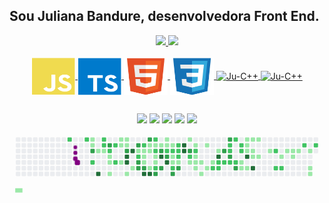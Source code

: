 ## Sou Juliana Bandure, desenvolvedora Front End.
<div align="center">
  <a href="https://github.com/julianabandures">
  <img height="180em" src="https://github-readme-stats.vercel.app/api?username=julianabandures&show_icons=true&theme=dracula&include_all_commits=true&count_private=true"/>
  <img height="180em" src="https://github-readme-stats.vercel.app/api/top-langs/?username=julianabandures&layout=compact&langs_count=7&theme=dracula"/>
</div>
  
<div align="center" style="display: inline_block"><br>
  <img align="center" alt="Ju-Js" height="60" width="70" src="https://raw.githubusercontent.com/devicons/devicon/master/icons/javascript/javascript-plain.svg">
  <img align="center" alt="Ju-Ts" height="60" width="70" src="https://raw.githubusercontent.com/devicons/devicon/master/icons/typescript/typescript-plain.svg">
  <img align="center" alt="Ju-HTML" height="60" width="70" src="https://raw.githubusercontent.com/devicons/devicon/master/icons/html5/html5-original.svg">
  <img align="center" alt="Ju-CSS" height="60" width="70" src="https://raw.githubusercontent.com/devicons/devicon/master/icons/css3/css3-original.svg">
  <img align="center" alt="Ju-C++" height="60" width="70" src="https://cdn.jsdelivr.net/gh/devicons/devicon/icons/cplusplus/cplusplus-original.svg" />
  <img align="center" alt="Ju-C++" height="60" width="70" src="https://cdn.jsdelivr.net/gh/devicons/devicon/icons/angularjs/angularjs-original.svg" />
</div>

  
  ##
 
<div align="center"> 
  <a href="https://www.youtube.com/channel/UCKDRbqFit7H8DN-5lXfBdVg/playlists" target="_blank"><img src="https://img.shields.io/badge/YouTube-FF0000?style=for-the-badge&logo=youtube&logoColor=white" target="_blank"></a>
  <a href="https://instagram.com/julianabandure" target="_blank"><img src="https://img.shields.io/badge/-Instagram-%23E4405F?style=for-the-badge&logo=instagram&logoColor=white" target="_blank"></a>
 <a href="https://discord.gg/xbpJuzVv" target="_blank"><img src="https://img.shields.io/badge/Discord-7289DA?style=for-the-badge&logo=discord&logoColor=white" target="_blank"></a> 
  <a href = "mailto:julianabandure@gmail.com"><img src="https://img.shields.io/badge/-Gmail-%23333?style=for-the-badge&logo=gmail&logoColor=white" target="_blank"></a>
  <a href="https://www.linkedin.com/in/juliana-bandure/" target="_blank"><img src="https://img.shields.io/badge/-LinkedIn-%230077B5?style=for-the-badge&logo=linkedin&logoColor=white" target="_blank"></a> 
 
</div>
 <div>
<svg viewBox="-16 -32 880 192" width="880" height="192" xmlns="http://www.w3.org/2000/svg"><style>@keyframes c0{68.08%{fill:var(--c2)}68.1%,to{fill:var(--ce)}}@keyframes c1{2.13%{fill:var(--c1)}2.15%,to{fill:var(--ce)}}@keyframes c2{2.31%{fill:var(--c1)}2.33%,to{fill:var(--ce)}}@keyframes c3{2.66%{fill:var(--c1)}2.68%,to{fill:var(--ce)}}@keyframes c4{67.55%{fill:var(--c2)}67.57%,to{fill:var(--ce)}}@keyframes c5{8.55%{fill:var(--c1)}8.57%,to{fill:var(--ce)}}@keyframes c6{8.72%{fill:var(--c1)}8.74%,to{fill:var(--ce)}}@keyframes c7{78.42%{fill:var(--c3)}78.44%,to{fill:var(--ce)}}@keyframes c8{69.51%{fill:var(--c2)}69.53%,to{fill:var(--ce)}}@keyframes c9{3.73%{fill:var(--c1)}3.75%,to{fill:var(--ce)}}@keyframes ca{96.07%{fill:var(--c4)}96.09%,to{fill:var(--ce)}}@keyframes cb{67.01%{fill:var(--c2)}67.03%,to{fill:var(--ce)}}@keyframes cc{66.83%{fill:var(--c2)}66.85%,to{fill:var(--ce)}}@keyframes cd{3.91%{fill:var(--c1)}3.93%,to{fill:var(--ce)}}@keyframes ce{77.71%{fill:var(--c3)}77.73%,to{fill:var(--ce)}}@keyframes cf{66.48%{fill:var(--c2)}66.5%,to{fill:var(--ce)}}@keyframes cg{4.27%{fill:var(--c1)}4.29%,to{fill:var(--ce)}}@keyframes ch{4.45%{fill:var(--c1)}4.47%,to{fill:var(--ce)}}@keyframes ci{4.8%{fill:var(--c1)}4.82%,to{fill:var(--ce)}}@keyframes cj{66.12%{fill:var(--c2)}66.14%,to{fill:var(--ce)}}@keyframes ck{70.22%{fill:var(--c2)}70.24%,to{fill:var(--ce)}}@keyframes cl{7.3%{fill:var(--c1)}7.32%,to{fill:var(--ce)}}@keyframes cm{6.76%{fill:var(--c1)}6.78%,to{fill:var(--ce)}}@keyframes cn{6.23%{fill:var(--c1)}6.25%,to{fill:var(--ce)}}@keyframes co{7.12%{fill:var(--c1)}7.14%,to{fill:var(--ce)}}@keyframes cp{6.94%{fill:var(--c1)}6.96%,to{fill:var(--ce)}}@keyframes cq{70.93%{fill:var(--c3)}70.95%,to{fill:var(--ce)}}@keyframes cr{93.93%{fill:var(--c4)}93.95%,to{fill:var(--ce)}}@keyframes cs{93.75%{fill:var(--c4)}93.77%,to{fill:var(--ce)}}@keyframes ct{5.34%{fill:var(--c1)}5.36%,to{fill:var(--ce)}}@keyframes cu{94.29%{fill:var(--c4)}94.31%,to{fill:var(--ce)}}@keyframes cv{5.69%{fill:var(--c1)}5.71%,to{fill:var(--ce)}}@keyframes cw{71.47%{fill:var(--c3)}71.49%,to{fill:var(--ce)}}@keyframes cx{42.41%{fill:var(--c1)}42.43%,to{fill:var(--ce)}}@keyframes cy{42.59%{fill:var(--c2)}42.61%,to{fill:var(--ce)}}@keyframes cz{76.28%{fill:var(--c3)}76.3%,to{fill:var(--ce)}}@keyframes c10{76.1%{fill:var(--c3)}76.12%,to{fill:var(--ce)}}@keyframes c11{43.13%{fill:var(--c2)}43.15%,to{fill:var(--ce)}}@keyframes c12{31.54%{fill:var(--c1)}31.56%,to{fill:var(--ce)}}@keyframes c13{31.72%{fill:var(--c1)}31.74%,to{fill:var(--ce)}}@keyframes c14{32.61%{fill:var(--c1)}32.63%,to{fill:var(--ce)}}@keyframes c15{75.93%{fill:var(--c3)}75.95%,to{fill:var(--ce)}}@keyframes c16{92.86%{fill:var(--c4)}92.88%,to{fill:var(--ce)}}@keyframes c17{72%{fill:var(--c3)}72.02%,to{fill:var(--ce)}}@keyframes c18{31.18%{fill:var(--c1)}31.2%,to{fill:var(--ce)}}@keyframes c19{31.36%{fill:var(--c1)}31.38%,to{fill:var(--ce)}}@keyframes c1a{41.17%{fill:var(--c1)}41.19%,to{fill:var(--ce)}}@keyframes c1b{92.68%{fill:var(--c4)}92.7%,to{fill:var(--ce)}}@keyframes c1c{43.66%{fill:var(--c2)}43.68%,to{fill:var(--ce)}}@keyframes c1d{31.01%{fill:var(--c1)}31.03%,to{fill:var(--ce)}}@keyframes c1e{45.8%{fill:var(--c2)}45.82%,to{fill:var(--ce)}}@keyframes c1f{32.08%{fill:var(--c1)}32.1%,to{fill:var(--ce)}}@keyframes c1g{32.25%{fill:var(--c1)}32.27%,to{fill:var(--ce)}}@keyframes c1h{41.34%{fill:var(--c2)}41.36%,to{fill:var(--ce)}}@keyframes c1i{75.03%{fill:var(--c3)}75.05%,to{fill:var(--ce)}}@keyframes c1j{30.83%{fill:var(--c1)}30.85%,to{fill:var(--ce)}}@keyframes c1k{72.72%{fill:var(--c3)}72.74%,to{fill:var(--ce)}}@keyframes c1l{91.43%{fill:var(--c4)}91.45%,to{fill:var(--ce)}}@keyframes c1m{74.68%{fill:var(--c3)}74.7%,to{fill:var(--ce)}}@keyframes c1n{11.58%{fill:var(--c1)}11.6%,to{fill:var(--ce)}}@keyframes c1o{11.75%{fill:var(--c1)}11.77%,to{fill:var(--ce)}}@keyframes c1p{44.38%{fill:var(--c2)}44.4%,to{fill:var(--ce)}}@keyframes c1q{73.07%{fill:var(--c3)}73.09%,to{fill:var(--ce)}}@keyframes c1r{91.79%{fill:var(--c4)}91.81%,to{fill:var(--ce)}}@keyframes c1s{11.93%{fill:var(--c1)}11.95%,to{fill:var(--ce)}}@keyframes c1t{44.55%{fill:var(--c2)}44.57%,to{fill:var(--ce)}}@keyframes c1u{36.89%{fill:var(--c1)}36.91%,to{fill:var(--ce)}}@keyframes c1v{36.71%{fill:var(--c1)}36.73%,to{fill:var(--ce)}}@keyframes c1w{47.58%{fill:var(--c2)}47.6%,to{fill:var(--ce)}}@keyframes c1x{74.14%{fill:var(--c3)}74.16%,to{fill:var(--ce)}}@keyframes c1y{44.91%{fill:var(--c2)}44.93%,to{fill:var(--ce)}}@keyframes c1z{44.73%{fill:var(--c2)}44.75%,to{fill:var(--ce)}}@keyframes c20{37.07%{fill:var(--c2)}37.09%,to{fill:var(--ce)}}@keyframes c21{36.53%{fill:var(--c1)}36.55%,to{fill:var(--ce)}}@keyframes c22{73.79%{fill:var(--c3)}73.81%,to{fill:var(--ce)}}@keyframes c23{90.36%{fill:var(--c4)}90.38%,to{fill:var(--ce)}}@keyframes c24{90.19%{fill:var(--c4)}90.21%,to{fill:var(--ce)}}@keyframes c25{12.65%{fill:var(--c1)}12.67%,to{fill:var(--ce)}}@keyframes c26{82.16%{fill:var(--c3)}82.18%,to{fill:var(--ce)}}@keyframes c27{49.54%{fill:var(--c2)}49.56%,to{fill:var(--ce)}}@keyframes c28{16.57%{fill:var(--c1)}16.59%,to{fill:var(--ce)}}@keyframes c29{13%{fill:var(--c1)}13.02%,to{fill:var(--ce)}}@keyframes c2a{49.9%{fill:var(--c2)}49.92%,to{fill:var(--ce)}}@keyframes c2b{15.14%{fill:var(--c1)}15.16%,to{fill:var(--ce)}}@keyframes c2c{14.96%{fill:var(--c1)}14.98%,to{fill:var(--ce)}}@keyframes c2d{16.21%{fill:var(--c1)}16.23%,to{fill:var(--ce)}}@keyframes c2e{14.79%{fill:var(--c1)}14.81%,to{fill:var(--ce)}}@keyframes c2f{17.28%{fill:var(--c1)}17.3%,to{fill:var(--ce)}}@keyframes c2g{13.36%{fill:var(--c1)}13.38%,to{fill:var(--ce)}}@keyframes c2h{15.85%{fill:var(--c1)}15.87%,to{fill:var(--ce)}}@keyframes c2i{14.43%{fill:var(--c1)}14.45%,to{fill:var(--ce)}}@keyframes c2j{54.54%{fill:var(--c2)}54.56%,to{fill:var(--ce)}}@keyframes c2k{13.89%{fill:var(--c1)}13.91%,to{fill:var(--ce)}}@keyframes c2l{86.09%{fill:var(--c4)}86.11%,to{fill:var(--ce)}}@keyframes c2m{50.97%{fill:var(--c2)}50.99%,to{fill:var(--ce)}}@keyframes c2n{54.36%{fill:var(--c2)}54.38%,to{fill:var(--ce)}}@keyframes c2o{83.23%{fill:var(--c3)}83.25%,to{fill:var(--ce)}}@keyframes c2p{51.15%{fill:var(--c2)}51.17%,to{fill:var(--ce)}}@keyframes c2q{85.19%{fill:var(--c3)}85.21%,to{fill:var(--ce)}}@keyframes c2r{52.93%{fill:var(--c2)}52.95%,to{fill:var(--ce)}}@keyframes c2s{53.11%{fill:var(--c2)}53.13%,to{fill:var(--ce)}}@keyframes c2t{83.59%{fill:var(--c3)}83.61%,to{fill:var(--ce)}}@keyframes c2u{51.33%{fill:var(--c2)}51.35%,to{fill:var(--ce)}}@keyframes c2v{52.57%{fill:var(--c2)}52.59%,to{fill:var(--ce)}}@keyframes c2w{51.51%{fill:var(--c2)}51.53%,to{fill:var(--ce)}}@keyframes c2x{84.13%{fill:var(--c3)}84.15%,to{fill:var(--ce)}}@keyframes c2y{52.22%{fill:var(--c2)}52.24%,to{fill:var(--ce)}}@keyframes c2z{52.04%{fill:var(--c2)}52.06%,to{fill:var(--ce)}}@keyframes c30{19.24%{fill:var(--c1)}19.26%,to{fill:var(--ce)}}@keyframes c31{18.71%{fill:var(--c1)}18.73%,to{fill:var(--ce)}}@keyframes c32{21.2%{fill:var(--c1)}21.22%,to{fill:var(--ce)}}@keyframes c33{21.02%{fill:var(--c1)}21.04%,to{fill:var(--ce)}}@keyframes c34{20.85%{fill:var(--c1)}20.87%,to{fill:var(--ce)}}@keyframes c35{86.98%{fill:var(--c4)}87%,to{fill:var(--ce)}}@keyframes c36{18.88%{fill:var(--c1)}18.9%,to{fill:var(--ce)}}@keyframes c37{21.38%{fill:var(--c1)}21.4%,to{fill:var(--ce)}}@keyframes c38{20.67%{fill:var(--c1)}20.69%,to{fill:var(--ce)}}@keyframes c39{20.13%{fill:var(--c1)}20.15%,to{fill:var(--ce)}}@keyframes c3a{87.51%{fill:var(--c4)}87.53%,to{fill:var(--ce)}}@keyframes c3b{21.56%{fill:var(--c1)}21.58%,to{fill:var(--ce)}}@keyframes c3c{20.31%{fill:var(--c1)}20.33%,to{fill:var(--ce)}}@keyframes c3d{22.27%{fill:var(--c1)}22.29%,to{fill:var(--ce)}}@keyframes c3e{57.74%{fill:var(--c2)}57.76%,to{fill:var(--ce)}}@keyframes c3f{56.85%{fill:var(--c2)}56.87%,to{fill:var(--ce)}}@keyframes c3g{22.81%{fill:var(--c1)}22.83%,to{fill:var(--ce)}}@keyframes c3h{57.03%{fill:var(--c2)}57.05%,to{fill:var(--ce)}}@keyframes c3i{26.01%{fill:var(--c1)}26.03%,to{fill:var(--ce)}}@keyframes c3j{23.34%{fill:var(--c1)}23.36%,to{fill:var(--ce)}}@keyframes c3k{23.16%{fill:var(--c1)}23.18%,to{fill:var(--ce)}}@keyframes c3l{23.52%{fill:var(--c1)}23.54%,to{fill:var(--ce)}}@keyframes c3m{58.81%{fill:var(--c2)}58.83%,to{fill:var(--ce)}}@keyframes c3n{23.88%{fill:var(--c1)}23.9%,to{fill:var(--ce)}}@keyframes c3o{24.41%{fill:var(--c1)}24.43%,to{fill:var(--ce)}}@keyframes c3p{24.59%{fill:var(--c1)}24.61%,to{fill:var(--ce)}}@keyframes c3q{59.17%{fill:var(--c2)}59.19%,to{fill:var(--ce)}}@keyframes u0{2.13%{transform:scale(0,1)}2.15%,2.31%{transform:scale(.02,1)}2.33%,2.66%{transform:scale(.03,1)}2.68%,3.73%{transform:scale(.05,1)}3.75%,3.91%{transform:scale(.06,1)}3.93%,4.27%{transform:scale(.08,1)}4.29%,4.45%{transform:scale(.09,1)}4.47%,4.8%{transform:scale(.11,1)}4.82%,5.34%{transform:scale(.13,1)}5.36%,5.69%{transform:scale(.14,1)}5.71%,6.23%{transform:scale(.16,1)}6.25%,6.76%{transform:scale(.17,1)}6.78%,6.94%{transform:scale(.19,1)}6.96%,7.12%{transform:scale(.2,1)}7.14%,7.3%{transform:scale(.22,1)}7.32%,8.55%{transform:scale(.23,1)}8.57%,8.72%{transform:scale(.25,1)}11.58%,8.74%{transform:scale(.27,1)}11.6%,11.75%{transform:scale(.28,1)}11.77%,11.93%{transform:scale(.3,1)}11.95%,12.65%{transform:scale(.31,1)}12.67%,13%{transform:scale(.33,1)}13.02%,13.36%{transform:scale(.34,1)}13.38%,13.89%{transform:scale(.36,1)}13.91%,14.43%{transform:scale(.38,1)}14.45%,14.79%{transform:scale(.39,1)}14.81%,14.96%{transform:scale(.41,1)}14.98%,15.14%{transform:scale(.42,1)}15.16%,15.85%{transform:scale(.44,1)}15.87%,16.21%{transform:scale(.45,1)}16.23%,16.57%{transform:scale(.47,1)}16.59%,17.28%{transform:scale(.48,1)}17.3%,18.71%{transform:scale(.5,1)}18.73%,18.88%{transform:scale(.52,1)}18.9%,19.24%{transform:scale(.53,1)}19.26%,20.13%{transform:scale(.55,1)}20.15%,20.31%{transform:scale(.56,1)}20.33%,20.67%{transform:scale(.58,1)}20.69%,20.85%{transform:scale(.59,1)}20.87%,21.02%{transform:scale(.61,1)}21.04%,21.2%{transform:scale(.63,1)}21.22%,21.38%{transform:scale(.64,1)}21.4%,21.56%{transform:scale(.66,1)}21.58%,22.27%{transform:scale(.67,1)}22.29%,22.81%{transform:scale(.69,1)}22.83%,23.16%{transform:scale(.7,1)}23.18%,23.34%{transform:scale(.72,1)}23.36%,23.52%{transform:scale(.73,1)}23.54%,23.88%{transform:scale(.75,1)}23.9%,24.41%{transform:scale(.77,1)}24.43%,24.59%{transform:scale(.78,1)}24.61%,26.01%{transform:scale(.8,1)}26.03%,30.83%{transform:scale(.81,1)}30.85%,31.01%{transform:scale(.83,1)}31.03%,31.18%{transform:scale(.84,1)}31.2%,31.36%{transform:scale(.86,1)}31.38%,31.54%{transform:scale(.88,1)}31.56%,31.72%{transform:scale(.89,1)}31.74%,32.08%{transform:scale(.91,1)}32.1%,32.25%{transform:scale(.92,1)}32.27%,32.61%{transform:scale(.94,1)}32.63%,36.53%{transform:scale(.95,1)}36.55%,36.71%{transform:scale(.97,1)}36.73%,36.89%{transform:scale(.98,1)}36.91%,to{transform:scale(1,1)}}@keyframes u1{37.07%{transform:scale(0,1)}37.09%,to{transform:scale(1,1)}}@keyframes u2{41.17%{transform:scale(0,1)}41.19%,to{transform:scale(1,1)}}@keyframes u3{41.34%{transform:scale(0,1)}41.36%,to{transform:scale(1,1)}}@keyframes u4{42.41%{transform:scale(0,1)}42.43%,to{transform:scale(1,1)}}@keyframes u5{42.59%{transform:scale(0,1)}42.61%,43.13%{transform:scale(.03,1)}43.15%,43.66%{transform:scale(.06,1)}43.68%,44.38%{transform:scale(.09,1)}44.4%,44.55%{transform:scale(.11,1)}44.57%,44.73%{transform:scale(.14,1)}44.75%,44.91%{transform:scale(.17,1)}44.93%,45.8%{transform:scale(.2,1)}45.82%,47.58%{transform:scale(.23,1)}47.6%,49.54%{transform:scale(.26,1)}49.56%,49.9%{transform:scale(.29,1)}49.92%,50.97%{transform:scale(.31,1)}50.99%,51.15%{transform:scale(.34,1)}51.17%,51.33%{transform:scale(.37,1)}51.35%,51.51%{transform:scale(.4,1)}51.53%,52.04%{transform:scale(.43,1)}52.06%,52.22%{transform:scale(.46,1)}52.24%,52.57%{transform:scale(.49,1)}52.59%,52.93%{transform:scale(.51,1)}52.95%,53.11%{transform:scale(.54,1)}53.13%,54.36%{transform:scale(.57,1)}54.38%,54.54%{transform:scale(.6,1)}54.56%,56.85%{transform:scale(.63,1)}56.87%,57.03%{transform:scale(.66,1)}57.05%,57.74%{transform:scale(.69,1)}57.76%,58.81%{transform:scale(.71,1)}58.83%,59.17%{transform:scale(.74,1)}59.19%,66.12%{transform:scale(.77,1)}66.14%,66.48%{transform:scale(.8,1)}66.5%,66.83%{transform:scale(.83,1)}66.85%,67.01%{transform:scale(.86,1)}67.03%,67.55%{transform:scale(.89,1)}67.57%,68.08%{transform:scale(.91,1)}68.1%,69.51%{transform:scale(.94,1)}69.53%,70.22%{transform:scale(.97,1)}70.24%,to{transform:scale(1,1)}}@keyframes u6{70.93%{transform:scale(0,1)}70.95%,71.47%{transform:scale(.05,1)}71.49%,72%{transform:scale(.11,1)}72.02%,72.72%{transform:scale(.16,1)}72.74%,73.07%{transform:scale(.21,1)}73.09%,73.79%{transform:scale(.26,1)}73.81%,74.14%{transform:scale(.32,1)}74.16%,74.68%{transform:scale(.37,1)}74.7%,75.03%{transform:scale(.42,1)}75.05%,75.93%{transform:scale(.47,1)}75.95%,76.1%{transform:scale(.53,1)}76.12%,76.28%{transform:scale(.58,1)}76.3%,77.71%{transform:scale(.63,1)}77.73%,78.42%{transform:scale(.68,1)}78.44%,82.16%{transform:scale(.74,1)}82.18%,83.23%{transform:scale(.79,1)}83.25%,83.59%{transform:scale(.84,1)}83.61%,84.13%{transform:scale(.89,1)}84.15%,85.19%{transform:scale(.95,1)}85.21%,to{transform:scale(1,1)}}@keyframes u7{86.09%{transform:scale(0,1)}86.11%,86.98%{transform:scale(.08,1)}87%,87.51%{transform:scale(.15,1)}87.53%,90.19%{transform:scale(.23,1)}90.21%,90.36%{transform:scale(.31,1)}90.38%,91.43%{transform:scale(.38,1)}91.45%,91.79%{transform:scale(.46,1)}91.81%,92.68%{transform:scale(.54,1)}92.7%,92.86%{transform:scale(.62,1)}92.88%,93.75%{transform:scale(.69,1)}93.77%,93.93%{transform:scale(.77,1)}93.95%,94.29%{transform:scale(.85,1)}94.31%,96.07%{transform:scale(.92,1)}96.09%,to{transform:scale(1,1)}}@keyframes s0{0%,99.82%{transform:translate(0,-16px)}.18%{transform:translate(0,0)}1.6%{transform:translate(128px,0)}1.78%{transform:translate(128px,16px)}2.14%{transform:translate(160px,16px)}2.67%{transform:translate(160px,64px)}3.03%{transform:translate(192px,64px)}3.21%,69.16%{transform:translate(192px,48px)}3.57%{transform:translate(224px,48px)}3.74%,95.37%{transform:translate(224px,32px)}3.92%,66.67%{transform:translate(240px,32px)}4.1%{transform:translate(240px,48px)}4.28%{transform:translate(256px,48px)}4.81%{transform:translate(256px,96px)}5.53%{transform:translate(320px,96px)}5.7%{transform:translate(320px,80px)}6.06%{transform:translate(288px,80px)}6.77%{transform:translate(288px,16px)}6.95%,71.12%,79.68%{transform:translate(304px,16px)}7.13%{transform:translate(304px,0)}7.31%{transform:translate(288px,0)}7.49%{transform:translate(288px,-16px)}8.38%{transform:translate(208px,-16px)}78.25%,8.73%{transform:translate(208px,16px)}8.91%{transform:translate(224px,16px)}9.27%{transform:translate(224px,-16px)}11.41%{transform:translate(416px,-16px)}11.76%,33.87%{transform:translate(416px,16px)}11.94%,39.75%,46.88%{transform:translate(432px,16px)}12.12%,39.57%{transform:translate(432px,0)}12.83%,38.86%{transform:translate(496px,0)}13.01%,38.68%{transform:translate(496px,16px)}13.73%{transform:translate(560px,16px)}13.9%{transform:translate(560px,32px)}14.08%,50.45%{transform:translate(544px,32px)}14.44%,50.8%,54.72%{transform:translate(544px,64px)}14.97%,16.4%{transform:translate(496px,64px)}15.15%,49.73%{transform:translate(496px,48px)}15.51%{transform:translate(528px,48px)}15.86%{transform:translate(528px,80px)}16.22%{transform:translate(496px,80px)}16.58%{transform:translate(480px,64px)}16.76%{transform:translate(480px,80px)}17.11%{transform:translate(512px,80px)}17.29%{transform:translate(512px,96px)}18.54%{transform:translate(624px,96px)}18.72%,19.43%{transform:translate(624px,80px)}18.89%,19.61%,87.7%{transform:translate(640px,80px)}19.07%,19.79%{transform:translate(640px,64px)}19.25%,51.69%{transform:translate(624px,64px)}19.96%{transform:translate(656px,64px)}20.14%,87.17%{transform:translate(656px,48px)}20.32%{transform:translate(672px,48px)}20.5%{transform:translate(672px,32px)}20.86%,88.24%{transform:translate(640px,32px)}21.21%{transform:translate(640px,0)}21.93%{transform:translate(704px,0)}22.46%{transform:translate(704px,48px)}23.17%{transform:translate(768px,48px)}23.35%{transform:translate(768px,32px)}23.89%{transform:translate(816px,32px)}24.6%{transform:translate(816px,96px)}24.78%{transform:translate(800px,96px)}25.49%{transform:translate(800px,32px)}26.02%{transform:translate(752px,32px)}26.56%{transform:translate(752px,-16px)}30.48%{transform:translate(400px,-16px)}30.84%,91.09%{transform:translate(400px,16px)}31.19%,33.33%,40.46%,46.17%,71.84%{transform:translate(368px,16px)}31.37%,33.16%,45.99%{transform:translate(368px,32px)}31.55%,32.98%,42.25%{transform:translate(352px,32px)}31.73%,42.78%{transform:translate(352px,48px)}32.09%{transform:translate(384px,48px)}32.26%,41.53%{transform:translate(384px,64px)}32.62%,41.89%,93.23%{transform:translate(352px,64px)}34.05%,44.03%{transform:translate(416px,0)}35.12%{transform:translate(512px,0)}35.83%,37.97%{transform:translate(512px,64px)}36.72%{transform:translate(432px,64px)}36.9%{transform:translate(432px,48px)}37.08%,73.44%{transform:translate(448px,48px)}37.25%{transform:translate(448px,64px)}38.5%{transform:translate(512px,16px)}41.18%{transform:translate(368px,80px)}41.35%,74.87%{transform:translate(384px,80px)}42.42%{transform:translate(336px,32px)}42.6%{transform:translate(336px,48px)}43.14%{transform:translate(352px,16px)}43.49%,45.63%{transform:translate(384px,16px)}43.67%{transform:translate(384px,0)}44.39%,72.91%{transform:translate(416px,32px)}44.74%{transform:translate(448px,32px)}44.92%,81.28%{transform:translate(448px,16px)}45.81%{transform:translate(384px,32px)}47.59%,73.98%{transform:translate(432px,80px)}47.77%,74.51%{transform:translate(416px,80px)}48.13%{transform:translate(416px,112px)}48.84%{transform:translate(480px,112px)}49.55%{transform:translate(480px,48px)}49.91%{transform:translate(496px,32px)}52.41%{transform:translate(624px,0)}52.58%{transform:translate(608px,0)}52.76%{transform:translate(608px,16px)}52.94%{transform:translate(592px,16px)}53.12%,83.42%{transform:translate(592px,32px)}53.3%{transform:translate(608px,32px)}53.65%{transform:translate(608px,64px)}54.19%{transform:translate(560px,64px)}54.37%{transform:translate(560px,80px)}54.55%{transform:translate(544px,80px)}56.68%{transform:translate(720px,64px)}56.86%{transform:translate(720px,80px)}57.04%{transform:translate(736px,80px)}57.58%{transform:translate(736px,32px)}57.75%{transform:translate(720px,32px)}57.93%{transform:translate(720px,16px)}59.18%{transform:translate(832px,16px)}59.54%{transform:translate(832px,-16px)}65.78%{transform:translate(272px,-16px)}66.31%{transform:translate(272px,32px)}67.02%{transform:translate(240px,0)}68.09%{transform:translate(144px,0)}68.27%{transform:translate(144px,16px)}68.81%{transform:translate(192px,16px)}69.34%{transform:translate(208px,48px)}69.52%{transform:translate(208px,64px)}70.41%{transform:translate(288px,64px)}70.77%{transform:translate(288px,32px)}70.94%,79.5%{transform:translate(304px,32px)}72.01%{transform:translate(368px,0)}72.37%{transform:translate(400px,0)}72.73%{transform:translate(400px,32px)}73.08%,91.62%{transform:translate(416px,48px)}73.8%{transform:translate(448px,80px)}74.15%{transform:translate(432px,96px)}74.33%{transform:translate(416px,96px)}75.04%{transform:translate(384px,96px)}75.22%{transform:translate(400px,96px)}75.4%{transform:translate(400px,80px)}76.11%{transform:translate(336px,80px)}76.83%{transform:translate(336px,16px)}78.43%{transform:translate(208px,32px)}81.46%{transform:translate(448px,0)}81.82%{transform:translate(480px,0)}82.17%{transform:translate(480px,32px)}83.6%{transform:translate(592px,48px)}83.78%{transform:translate(608px,48px)}84.14%{transform:translate(608px,80px)}84.31%{transform:translate(592px,80px)}85.2%{transform:translate(592px,0)}85.56%{transform:translate(560px,0)}86.1%{transform:translate(560px,48px)}87.52%{transform:translate(656px,80px)}90.2%{transform:translate(464px,32px)}90.37%{transform:translate(464px,16px)}91.44%{transform:translate(400px,48px)}91.8%{transform:translate(416px,64px)}92.34%{transform:translate(368px,64px)}92.69%{transform:translate(368px,96px)}92.87%{transform:translate(352px,96px)}93.76%{transform:translate(304px,64px)}93.94%{transform:translate(304px,48px)}94.12%{transform:translate(320px,48px)}94.3%{transform:translate(320px,32px)}96.08%{transform:translate(224px,96px)}96.61%{transform:translate(176px,96px)}97.15%{transform:translate(176px,48px)}97.86%{transform:translate(112px,48px)}98.22%{transform:translate(112px,16px)}98.4%{transform:translate(96px,16px)}98.75%{transform:translate(96px,-16px)}}@keyframes s1{0%,99.82%{transform:translate(16px,-16px)}.18%{transform:translate(0,-16px)}.36%{transform:translate(0,0)}1.78%{transform:translate(128px,0)}1.96%{transform:translate(128px,16px)}2.32%{transform:translate(160px,16px)}2.85%{transform:translate(160px,64px)}3.21%{transform:translate(192px,64px)}3.39%,69.34%{transform:translate(192px,48px)}3.74%{transform:translate(224px,48px)}3.92%,95.54%{transform:translate(224px,32px)}4.1%,66.84%{transform:translate(240px,32px)}4.28%{transform:translate(240px,48px)}4.46%{transform:translate(256px,48px)}4.99%{transform:translate(256px,96px)}5.7%{transform:translate(320px,96px)}5.88%{transform:translate(320px,80px)}6.24%{transform:translate(288px,80px)}6.95%{transform:translate(288px,16px)}7.13%,71.3%,79.86%{transform:translate(304px,16px)}7.31%{transform:translate(304px,0)}7.49%{transform:translate(288px,0)}7.66%{transform:translate(288px,-16px)}8.56%{transform:translate(208px,-16px)}78.43%,8.91%{transform:translate(208px,16px)}9.09%{transform:translate(224px,16px)}9.45%{transform:translate(224px,-16px)}11.59%{transform:translate(416px,-16px)}11.94%,34.05%{transform:translate(416px,16px)}12.12%,39.93%,47.06%{transform:translate(432px,16px)}12.3%,39.75%{transform:translate(432px,0)}13.01%,39.04%{transform:translate(496px,0)}13.19%,38.86%{transform:translate(496px,16px)}13.9%{transform:translate(560px,16px)}14.08%{transform:translate(560px,32px)}14.26%,50.62%{transform:translate(544px,32px)}14.62%,50.98%,54.9%{transform:translate(544px,64px)}15.15%,16.58%{transform:translate(496px,64px)}15.33%,49.91%{transform:translate(496px,48px)}15.69%{transform:translate(528px,48px)}16.04%{transform:translate(528px,80px)}16.4%{transform:translate(496px,80px)}16.76%{transform:translate(480px,64px)}16.93%{transform:translate(480px,80px)}17.29%{transform:translate(512px,80px)}17.47%{transform:translate(512px,96px)}18.72%{transform:translate(624px,96px)}18.89%,19.61%{transform:translate(624px,80px)}19.07%,19.79%,87.88%{transform:translate(640px,80px)}19.25%,19.96%{transform:translate(640px,64px)}19.43%,51.87%{transform:translate(624px,64px)}20.14%{transform:translate(656px,64px)}20.32%,87.34%{transform:translate(656px,48px)}20.5%{transform:translate(672px,48px)}20.68%{transform:translate(672px,32px)}21.03%,88.41%{transform:translate(640px,32px)}21.39%{transform:translate(640px,0)}22.1%{transform:translate(704px,0)}22.64%{transform:translate(704px,48px)}23.35%{transform:translate(768px,48px)}23.53%{transform:translate(768px,32px)}24.06%{transform:translate(816px,32px)}24.78%{transform:translate(816px,96px)}24.96%{transform:translate(800px,96px)}25.67%{transform:translate(800px,32px)}26.2%{transform:translate(752px,32px)}26.74%{transform:translate(752px,-16px)}30.66%{transform:translate(400px,-16px)}31.02%,91.27%{transform:translate(400px,16px)}31.37%,33.51%,40.64%,46.35%,72.01%{transform:translate(368px,16px)}31.55%,33.33%,46.17%{transform:translate(368px,32px)}31.73%,33.16%,42.42%{transform:translate(352px,32px)}31.91%,42.96%{transform:translate(352px,48px)}32.26%{transform:translate(384px,48px)}32.44%,41.71%{transform:translate(384px,64px)}32.8%,42.07%,93.4%{transform:translate(352px,64px)}34.22%,44.21%{transform:translate(416px,0)}35.29%{transform:translate(512px,0)}36.01%,38.15%{transform:translate(512px,64px)}36.9%{transform:translate(432px,64px)}37.08%{transform:translate(432px,48px)}37.25%,73.62%{transform:translate(448px,48px)}37.43%{transform:translate(448px,64px)}38.68%{transform:translate(512px,16px)}41.35%{transform:translate(368px,80px)}41.53%,75.04%{transform:translate(384px,80px)}42.6%{transform:translate(336px,32px)}42.78%{transform:translate(336px,48px)}43.32%{transform:translate(352px,16px)}43.67%,45.81%{transform:translate(384px,16px)}43.85%{transform:translate(384px,0)}44.56%,73.08%{transform:translate(416px,32px)}44.92%{transform:translate(448px,32px)}45.1%,81.46%{transform:translate(448px,16px)}45.99%{transform:translate(384px,32px)}47.77%,74.15%{transform:translate(432px,80px)}47.95%,74.69%{transform:translate(416px,80px)}48.31%{transform:translate(416px,112px)}49.02%{transform:translate(480px,112px)}49.73%{transform:translate(480px,48px)}50.09%{transform:translate(496px,32px)}52.58%{transform:translate(624px,0)}52.76%{transform:translate(608px,0)}52.94%{transform:translate(608px,16px)}53.12%{transform:translate(592px,16px)}53.3%,83.6%{transform:translate(592px,32px)}53.48%{transform:translate(608px,32px)}53.83%{transform:translate(608px,64px)}54.37%{transform:translate(560px,64px)}54.55%{transform:translate(560px,80px)}54.72%{transform:translate(544px,80px)}56.86%{transform:translate(720px,64px)}57.04%{transform:translate(720px,80px)}57.22%{transform:translate(736px,80px)}57.75%{transform:translate(736px,32px)}57.93%{transform:translate(720px,32px)}58.11%{transform:translate(720px,16px)}59.36%{transform:translate(832px,16px)}59.71%{transform:translate(832px,-16px)}65.95%{transform:translate(272px,-16px)}66.49%{transform:translate(272px,32px)}67.2%{transform:translate(240px,0)}68.27%{transform:translate(144px,0)}68.45%{transform:translate(144px,16px)}68.98%{transform:translate(192px,16px)}69.52%{transform:translate(208px,48px)}69.7%{transform:translate(208px,64px)}70.59%{transform:translate(288px,64px)}70.94%{transform:translate(288px,32px)}71.12%,79.68%{transform:translate(304px,32px)}72.19%{transform:translate(368px,0)}72.55%{transform:translate(400px,0)}72.91%{transform:translate(400px,32px)}73.26%,91.8%{transform:translate(416px,48px)}73.98%{transform:translate(448px,80px)}74.33%{transform:translate(432px,96px)}74.51%{transform:translate(416px,96px)}75.22%{transform:translate(384px,96px)}75.4%{transform:translate(400px,96px)}75.58%{transform:translate(400px,80px)}76.29%{transform:translate(336px,80px)}77.01%{transform:translate(336px,16px)}78.61%{transform:translate(208px,32px)}81.64%{transform:translate(448px,0)}82%{transform:translate(480px,0)}82.35%{transform:translate(480px,32px)}83.78%{transform:translate(592px,48px)}83.96%{transform:translate(608px,48px)}84.31%{transform:translate(608px,80px)}84.49%{transform:translate(592px,80px)}85.38%{transform:translate(592px,0)}85.74%{transform:translate(560px,0)}86.27%{transform:translate(560px,48px)}87.7%{transform:translate(656px,80px)}90.37%{transform:translate(464px,32px)}90.55%{transform:translate(464px,16px)}91.62%{transform:translate(400px,48px)}91.98%{transform:translate(416px,64px)}92.51%{transform:translate(368px,64px)}92.87%{transform:translate(368px,96px)}93.05%{transform:translate(352px,96px)}93.94%{transform:translate(304px,64px)}94.12%{transform:translate(304px,48px)}94.3%{transform:translate(320px,48px)}94.47%{transform:translate(320px,32px)}96.26%{transform:translate(224px,96px)}96.79%{transform:translate(176px,96px)}97.33%{transform:translate(176px,48px)}98.04%{transform:translate(112px,48px)}98.4%{transform:translate(112px,16px)}98.57%{transform:translate(96px,16px)}98.93%{transform:translate(96px,-16px)}}@keyframes s2{0%,99.82%{transform:translate(32px,-16px)}.36%{transform:translate(0,-16px)}.53%{transform:translate(0,0)}1.96%{transform:translate(128px,0)}2.14%{transform:translate(128px,16px)}2.5%{transform:translate(160px,16px)}3.03%{transform:translate(160px,64px)}3.39%{transform:translate(192px,64px)}3.57%,69.52%{transform:translate(192px,48px)}3.92%{transform:translate(224px,48px)}4.1%,95.72%{transform:translate(224px,32px)}4.28%,67.02%{transform:translate(240px,32px)}4.46%{transform:translate(240px,48px)}4.63%{transform:translate(256px,48px)}5.17%{transform:translate(256px,96px)}5.88%{transform:translate(320px,96px)}6.06%{transform:translate(320px,80px)}6.42%{transform:translate(288px,80px)}7.13%{transform:translate(288px,16px)}7.31%,71.48%,80.04%{transform:translate(304px,16px)}7.49%{transform:translate(304px,0)}7.66%{transform:translate(288px,0)}7.84%{transform:translate(288px,-16px)}8.73%{transform:translate(208px,-16px)}78.61%,9.09%{transform:translate(208px,16px)}9.27%{transform:translate(224px,16px)}9.63%{transform:translate(224px,-16px)}11.76%{transform:translate(416px,-16px)}12.12%,34.22%{transform:translate(416px,16px)}12.3%,40.11%,47.24%{transform:translate(432px,16px)}12.48%,39.93%{transform:translate(432px,0)}13.19%,39.22%{transform:translate(496px,0)}13.37%,39.04%{transform:translate(496px,16px)}14.08%{transform:translate(560px,16px)}14.26%{transform:translate(560px,32px)}14.44%,50.8%{transform:translate(544px,32px)}14.8%,51.16%,55.08%{transform:translate(544px,64px)}15.33%,16.76%{transform:translate(496px,64px)}15.51%,50.09%{transform:translate(496px,48px)}15.86%{transform:translate(528px,48px)}16.22%{transform:translate(528px,80px)}16.58%{transform:translate(496px,80px)}16.93%{transform:translate(480px,64px)}17.11%{transform:translate(480px,80px)}17.47%{transform:translate(512px,80px)}17.65%{transform:translate(512px,96px)}18.89%{transform:translate(624px,96px)}19.07%,19.79%{transform:translate(624px,80px)}19.25%,19.96%,88.06%{transform:translate(640px,80px)}19.43%,20.14%{transform:translate(640px,64px)}19.61%,52.05%{transform:translate(624px,64px)}20.32%{transform:translate(656px,64px)}20.5%,87.52%{transform:translate(656px,48px)}20.68%{transform:translate(672px,48px)}20.86%{transform:translate(672px,32px)}21.21%,88.59%{transform:translate(640px,32px)}21.57%{transform:translate(640px,0)}22.28%{transform:translate(704px,0)}22.82%{transform:translate(704px,48px)}23.53%{transform:translate(768px,48px)}23.71%{transform:translate(768px,32px)}24.24%{transform:translate(816px,32px)}24.96%{transform:translate(816px,96px)}25.13%{transform:translate(800px,96px)}25.85%{transform:translate(800px,32px)}26.38%{transform:translate(752px,32px)}26.92%{transform:translate(752px,-16px)}30.84%{transform:translate(400px,-16px)}31.19%,91.44%{transform:translate(400px,16px)}31.55%,33.69%,40.82%,46.52%,72.19%{transform:translate(368px,16px)}31.73%,33.51%,46.35%{transform:translate(368px,32px)}31.91%,33.33%,42.6%{transform:translate(352px,32px)}32.09%,43.14%{transform:translate(352px,48px)}32.44%{transform:translate(384px,48px)}32.62%,41.89%{transform:translate(384px,64px)}32.98%,42.25%,93.58%{transform:translate(352px,64px)}34.4%,44.39%{transform:translate(416px,0)}35.47%{transform:translate(512px,0)}36.19%,38.32%{transform:translate(512px,64px)}37.08%{transform:translate(432px,64px)}37.25%{transform:translate(432px,48px)}37.43%,73.8%{transform:translate(448px,48px)}37.61%{transform:translate(448px,64px)}38.86%{transform:translate(512px,16px)}41.53%{transform:translate(368px,80px)}41.71%,75.22%{transform:translate(384px,80px)}42.78%{transform:translate(336px,32px)}42.96%{transform:translate(336px,48px)}43.49%{transform:translate(352px,16px)}43.85%,45.99%{transform:translate(384px,16px)}44.03%{transform:translate(384px,0)}44.74%,73.26%{transform:translate(416px,32px)}45.1%{transform:translate(448px,32px)}45.28%,81.64%{transform:translate(448px,16px)}46.17%{transform:translate(384px,32px)}47.95%,74.33%{transform:translate(432px,80px)}48.13%,74.87%{transform:translate(416px,80px)}48.48%{transform:translate(416px,112px)}49.2%{transform:translate(480px,112px)}49.91%{transform:translate(480px,48px)}50.27%{transform:translate(496px,32px)}52.76%{transform:translate(624px,0)}52.94%{transform:translate(608px,0)}53.12%{transform:translate(608px,16px)}53.3%{transform:translate(592px,16px)}53.48%,83.78%{transform:translate(592px,32px)}53.65%{transform:translate(608px,32px)}54.01%{transform:translate(608px,64px)}54.55%{transform:translate(560px,64px)}54.72%{transform:translate(560px,80px)}54.9%{transform:translate(544px,80px)}57.04%{transform:translate(720px,64px)}57.22%{transform:translate(720px,80px)}57.4%{transform:translate(736px,80px)}57.93%{transform:translate(736px,32px)}58.11%{transform:translate(720px,32px)}58.29%{transform:translate(720px,16px)}59.54%{transform:translate(832px,16px)}59.89%{transform:translate(832px,-16px)}66.13%{transform:translate(272px,-16px)}66.67%{transform:translate(272px,32px)}67.38%{transform:translate(240px,0)}68.45%{transform:translate(144px,0)}68.63%{transform:translate(144px,16px)}69.16%{transform:translate(192px,16px)}69.7%{transform:translate(208px,48px)}69.88%{transform:translate(208px,64px)}70.77%{transform:translate(288px,64px)}71.12%{transform:translate(288px,32px)}71.3%,79.86%{transform:translate(304px,32px)}72.37%{transform:translate(368px,0)}72.73%{transform:translate(400px,0)}73.08%{transform:translate(400px,32px)}73.44%,91.98%{transform:translate(416px,48px)}74.15%{transform:translate(448px,80px)}74.51%{transform:translate(432px,96px)}74.69%{transform:translate(416px,96px)}75.4%{transform:translate(384px,96px)}75.58%{transform:translate(400px,96px)}75.76%{transform:translate(400px,80px)}76.47%{transform:translate(336px,80px)}77.18%{transform:translate(336px,16px)}78.79%{transform:translate(208px,32px)}81.82%{transform:translate(448px,0)}82.17%{transform:translate(480px,0)}82.53%{transform:translate(480px,32px)}83.96%{transform:translate(592px,48px)}84.14%{transform:translate(608px,48px)}84.49%{transform:translate(608px,80px)}84.67%{transform:translate(592px,80px)}85.56%{transform:translate(592px,0)}85.92%{transform:translate(560px,0)}86.45%{transform:translate(560px,48px)}87.88%{transform:translate(656px,80px)}90.55%{transform:translate(464px,32px)}90.73%{transform:translate(464px,16px)}91.8%{transform:translate(400px,48px)}92.16%{transform:translate(416px,64px)}92.69%{transform:translate(368px,64px)}93.05%{transform:translate(368px,96px)}93.23%{transform:translate(352px,96px)}94.12%{transform:translate(304px,64px)}94.3%{transform:translate(304px,48px)}94.47%{transform:translate(320px,48px)}94.65%{transform:translate(320px,32px)}96.43%{transform:translate(224px,96px)}96.97%{transform:translate(176px,96px)}97.5%{transform:translate(176px,48px)}98.22%{transform:translate(112px,48px)}98.57%{transform:translate(112px,16px)}98.75%{transform:translate(96px,16px)}99.11%{transform:translate(96px,-16px)}}@keyframes s3{0%,99.82%{transform:translate(48px,-16px)}.53%{transform:translate(0,-16px)}.71%{transform:translate(0,0)}2.14%{transform:translate(128px,0)}2.32%{transform:translate(128px,16px)}2.67%{transform:translate(160px,16px)}3.21%{transform:translate(160px,64px)}3.57%{transform:translate(192px,64px)}3.74%,69.7%{transform:translate(192px,48px)}4.1%{transform:translate(224px,48px)}4.28%,95.9%{transform:translate(224px,32px)}4.46%,67.2%{transform:translate(240px,32px)}4.63%{transform:translate(240px,48px)}4.81%{transform:translate(256px,48px)}5.35%{transform:translate(256px,96px)}6.06%{transform:translate(320px,96px)}6.24%{transform:translate(320px,80px)}6.6%{transform:translate(288px,80px)}7.31%{transform:translate(288px,16px)}7.49%,71.66%,80.21%{transform:translate(304px,16px)}7.66%{transform:translate(304px,0)}7.84%{transform:translate(288px,0)}8.02%{transform:translate(288px,-16px)}8.91%{transform:translate(208px,-16px)}78.79%,9.27%{transform:translate(208px,16px)}9.45%{transform:translate(224px,16px)}9.8%{transform:translate(224px,-16px)}11.94%{transform:translate(416px,-16px)}12.3%,34.4%{transform:translate(416px,16px)}12.48%,40.29%,47.42%{transform:translate(432px,16px)}12.66%,40.11%{transform:translate(432px,0)}13.37%,39.39%{transform:translate(496px,0)}13.55%,39.22%{transform:translate(496px,16px)}14.26%{transform:translate(560px,16px)}14.44%{transform:translate(560px,32px)}14.62%,50.98%{transform:translate(544px,32px)}14.97%,51.34%,55.26%{transform:translate(544px,64px)}15.51%,16.93%{transform:translate(496px,64px)}15.69%,50.27%{transform:translate(496px,48px)}16.04%{transform:translate(528px,48px)}16.4%{transform:translate(528px,80px)}16.76%{transform:translate(496px,80px)}17.11%{transform:translate(480px,64px)}17.29%{transform:translate(480px,80px)}17.65%{transform:translate(512px,80px)}17.83%{transform:translate(512px,96px)}19.07%{transform:translate(624px,96px)}19.25%,19.96%{transform:translate(624px,80px)}19.43%,20.14%,88.24%{transform:translate(640px,80px)}19.61%,20.32%{transform:translate(640px,64px)}19.79%,52.23%{transform:translate(624px,64px)}20.5%{transform:translate(656px,64px)}20.68%,87.7%{transform:translate(656px,48px)}20.86%{transform:translate(672px,48px)}21.03%{transform:translate(672px,32px)}21.39%,88.77%{transform:translate(640px,32px)}21.75%{transform:translate(640px,0)}22.46%{transform:translate(704px,0)}22.99%{transform:translate(704px,48px)}23.71%{transform:translate(768px,48px)}23.89%{transform:translate(768px,32px)}24.42%{transform:translate(816px,32px)}25.13%{transform:translate(816px,96px)}25.31%{transform:translate(800px,96px)}26.02%{transform:translate(800px,32px)}26.56%{transform:translate(752px,32px)}27.09%{transform:translate(752px,-16px)}31.02%{transform:translate(400px,-16px)}31.37%,91.62%{transform:translate(400px,16px)}31.73%,33.87%,41%,46.7%,72.37%{transform:translate(368px,16px)}31.91%,33.69%,46.52%{transform:translate(368px,32px)}32.09%,33.51%,42.78%{transform:translate(352px,32px)}32.26%,43.32%{transform:translate(352px,48px)}32.62%{transform:translate(384px,48px)}32.8%,42.07%{transform:translate(384px,64px)}33.16%,42.42%,93.76%{transform:translate(352px,64px)}34.58%,44.56%{transform:translate(416px,0)}35.65%{transform:translate(512px,0)}36.36%,38.5%{transform:translate(512px,64px)}37.25%{transform:translate(432px,64px)}37.43%{transform:translate(432px,48px)}37.61%,73.98%{transform:translate(448px,48px)}37.79%{transform:translate(448px,64px)}39.04%{transform:translate(512px,16px)}41.71%{transform:translate(368px,80px)}41.89%,75.4%{transform:translate(384px,80px)}42.96%{transform:translate(336px,32px)}43.14%{transform:translate(336px,48px)}43.67%{transform:translate(352px,16px)}44.03%,46.17%{transform:translate(384px,16px)}44.21%{transform:translate(384px,0)}44.92%,73.44%{transform:translate(416px,32px)}45.28%{transform:translate(448px,32px)}45.45%,81.82%{transform:translate(448px,16px)}46.35%{transform:translate(384px,32px)}48.13%,74.51%{transform:translate(432px,80px)}48.31%,75.04%{transform:translate(416px,80px)}48.66%{transform:translate(416px,112px)}49.38%{transform:translate(480px,112px)}50.09%{transform:translate(480px,48px)}50.45%{transform:translate(496px,32px)}52.94%{transform:translate(624px,0)}53.12%{transform:translate(608px,0)}53.3%{transform:translate(608px,16px)}53.48%{transform:translate(592px,16px)}53.65%,83.96%{transform:translate(592px,32px)}53.83%{transform:translate(608px,32px)}54.19%{transform:translate(608px,64px)}54.72%{transform:translate(560px,64px)}54.9%{transform:translate(560px,80px)}55.08%{transform:translate(544px,80px)}57.22%{transform:translate(720px,64px)}57.4%{transform:translate(720px,80px)}57.58%{transform:translate(736px,80px)}58.11%{transform:translate(736px,32px)}58.29%{transform:translate(720px,32px)}58.47%{transform:translate(720px,16px)}59.71%{transform:translate(832px,16px)}60.07%{transform:translate(832px,-16px)}66.31%{transform:translate(272px,-16px)}66.84%{transform:translate(272px,32px)}67.56%{transform:translate(240px,0)}68.63%{transform:translate(144px,0)}68.81%{transform:translate(144px,16px)}69.34%{transform:translate(192px,16px)}69.88%{transform:translate(208px,48px)}70.05%{transform:translate(208px,64px)}70.94%{transform:translate(288px,64px)}71.3%{transform:translate(288px,32px)}71.48%,80.04%{transform:translate(304px,32px)}72.55%{transform:translate(368px,0)}72.91%{transform:translate(400px,0)}73.26%{transform:translate(400px,32px)}73.62%,92.16%{transform:translate(416px,48px)}74.33%{transform:translate(448px,80px)}74.69%{transform:translate(432px,96px)}74.87%{transform:translate(416px,96px)}75.58%{transform:translate(384px,96px)}75.76%{transform:translate(400px,96px)}75.94%{transform:translate(400px,80px)}76.65%{transform:translate(336px,80px)}77.36%{transform:translate(336px,16px)}78.97%{transform:translate(208px,32px)}82%{transform:translate(448px,0)}82.35%{transform:translate(480px,0)}82.71%{transform:translate(480px,32px)}84.14%{transform:translate(592px,48px)}84.31%{transform:translate(608px,48px)}84.67%{transform:translate(608px,80px)}84.85%{transform:translate(592px,80px)}85.74%{transform:translate(592px,0)}86.1%{transform:translate(560px,0)}86.63%{transform:translate(560px,48px)}88.06%{transform:translate(656px,80px)}90.73%{transform:translate(464px,32px)}90.91%{transform:translate(464px,16px)}91.98%{transform:translate(400px,48px)}92.34%{transform:translate(416px,64px)}92.87%{transform:translate(368px,64px)}93.23%{transform:translate(368px,96px)}93.4%{transform:translate(352px,96px)}94.3%{transform:translate(304px,64px)}94.47%{transform:translate(304px,48px)}94.65%{transform:translate(320px,48px)}94.83%{transform:translate(320px,32px)}96.61%{transform:translate(224px,96px)}97.15%{transform:translate(176px,96px)}97.68%{transform:translate(176px,48px)}98.4%{transform:translate(112px,48px)}98.75%{transform:translate(112px,16px)}98.93%{transform:translate(96px,16px)}99.29%{transform:translate(96px,-16px)}}:root{--cb:#1b1f230a;--cs:purple;--ce:#ebedf0;--c0:#ebedf0;--c1:#9be9a8;--c2:#40c463;--c3:#30a14e;--c4:#216e39}@media (prefers-color-scheme:dark){:root{--cb:#1b1f230a;--cs:purple;--ce:#161b22;--c1:#01311f;--c2:#034525;--c3:#0f6d31;--c4:#00c647}}.c{shape-rendering:geometricPrecision;rx:2;ry:2;fill:var(--ce);stroke-width:1px;stroke:var(--cb);animation:none 56100ms linear infinite}.c.c0{fill:var(--c2);animation-name:c0}.c.c1,.c.c2,.c.c3{fill:var(--c1);animation-name:c1}.c.c2,.c.c3{animation-name:c2}.c.c3{animation-name:c3}.c.c4{fill:var(--c2);animation-name:c4}.c.c5,.c.c6{fill:var(--c1);animation-name:c5}.c.c6{animation-name:c6}.c.c7{fill:var(--c3);animation-name:c7}.c.c8{fill:var(--c2);animation-name:c8}.c.c9{fill:var(--c1);animation-name:c9}.c.ca{fill:var(--c4);animation-name:ca}.c.cb,.c.cc{fill:var(--c2);animation-name:cb}.c.cc{animation-name:cc}.c.cd{fill:var(--c1);animation-name:cd}.c.ce{fill:var(--c3);animation-name:ce}.c.cf{fill:var(--c2);animation-name:cf}.c.cg,.c.ch,.c.ci{fill:var(--c1);animation-name:cg}.c.ch,.c.ci{animation-name:ch}.c.ci{animation-name:ci}.c.cj,.c.ck{fill:var(--c2);animation-name:cj}.c.ck{animation-name:ck}.c.cl,.c.cm{fill:var(--c1);animation-name:cl}.c.cm{animation-name:cm}.c.cn,.c.co,.c.cp{fill:var(--c1);animation-name:cn}.c.co,.c.cp{animation-name:co}.c.cp{animation-name:cp}.c.cq{fill:var(--c3);animation-name:cq}.c.cr,.c.cs{fill:var(--c4);animation-name:cr}.c.cs{animation-name:cs}.c.ct{fill:var(--c1);animation-name:ct}.c.cu{fill:var(--c4);animation-name:cu}.c.cv{fill:var(--c1);animation-name:cv}.c.cw{fill:var(--c3);animation-name:cw}.c.cx{fill:var(--c1);animation-name:cx}.c.cy{fill:var(--c2);animation-name:cy}.c.c10,.c.cz{fill:var(--c3);animation-name:cz}.c.c10{animation-name:c10}.c.c11{fill:var(--c2);animation-name:c11}.c.c12,.c.c13,.c.c14{fill:var(--c1);animation-name:c12}.c.c13,.c.c14{animation-name:c13}.c.c14{animation-name:c14}.c.c15{fill:var(--c3);animation-name:c15}.c.c16{fill:var(--c4);animation-name:c16}.c.c17{fill:var(--c3);animation-name:c17}.c.c18,.c.c19,.c.c1a{fill:var(--c1);animation-name:c18}.c.c19,.c.c1a{animation-name:c19}.c.c1a{animation-name:c1a}.c.c1b{fill:var(--c4);animation-name:c1b}.c.c1c{fill:var(--c2);animation-name:c1c}.c.c1d{fill:var(--c1);animation-name:c1d}.c.c1e{fill:var(--c2);animation-name:c1e}.c.c1f,.c.c1g{fill:var(--c1);animation-name:c1f}.c.c1g{animation-name:c1g}.c.c1h{fill:var(--c2);animation-name:c1h}.c.c1i{fill:var(--c3);animation-name:c1i}.c.c1j{fill:var(--c1);animation-name:c1j}.c.c1k{fill:var(--c3);animation-name:c1k}.c.c1l{fill:var(--c4);animation-name:c1l}.c.c1m{fill:var(--c3);animation-name:c1m}.c.c1n,.c.c1o{fill:var(--c1);animation-name:c1n}.c.c1o{animation-name:c1o}.c.c1p{fill:var(--c2);animation-name:c1p}.c.c1q{fill:var(--c3);animation-name:c1q}.c.c1r{fill:var(--c4);animation-name:c1r}.c.c1s{fill:var(--c1);animation-name:c1s}.c.c1t{fill:var(--c2);animation-name:c1t}.c.c1u,.c.c1v{fill:var(--c1);animation-name:c1u}.c.c1v{animation-name:c1v}.c.c1w{fill:var(--c2);animation-name:c1w}.c.c1x{fill:var(--c3);animation-name:c1x}.c.c1y,.c.c1z,.c.c20{fill:var(--c2);animation-name:c1y}.c.c1z,.c.c20{animation-name:c1z}.c.c20{animation-name:c20}.c.c21{fill:var(--c1);animation-name:c21}.c.c22{fill:var(--c3);animation-name:c22}.c.c23,.c.c24{fill:var(--c4);animation-name:c23}.c.c24{animation-name:c24}.c.c25{fill:var(--c1);animation-name:c25}.c.c26{fill:var(--c3);animation-name:c26}.c.c27{fill:var(--c2);animation-name:c27}.c.c28,.c.c29{fill:var(--c1);animation-name:c28}.c.c29{animation-name:c29}.c.c2a{fill:var(--c2);animation-name:c2a}.c.c2b,.c.c2c{fill:var(--c1);animation-name:c2b}.c.c2c{animation-name:c2c}.c.c2d,.c.c2e,.c.c2f{fill:var(--c1);animation-name:c2d}.c.c2e,.c.c2f{animation-name:c2e}.c.c2f{animation-name:c2f}.c.c2g,.c.c2h,.c.c2i{fill:var(--c1);animation-name:c2g}.c.c2h,.c.c2i{animation-name:c2h}.c.c2i{animation-name:c2i}.c.c2j{fill:var(--c2);animation-name:c2j}.c.c2k{fill:var(--c1);animation-name:c2k}.c.c2l{fill:var(--c4);animation-name:c2l}.c.c2m,.c.c2n{fill:var(--c2);animation-name:c2m}.c.c2n{animation-name:c2n}.c.c2o{fill:var(--c3);animation-name:c2o}.c.c2p{fill:var(--c2);animation-name:c2p}.c.c2q{fill:var(--c3);animation-name:c2q}.c.c2r,.c.c2s{fill:var(--c2);animation-name:c2r}.c.c2s{animation-name:c2s}.c.c2t{fill:var(--c3);animation-name:c2t}.c.c2u,.c.c2v,.c.c2w{fill:var(--c2);animation-name:c2u}.c.c2v,.c.c2w{animation-name:c2v}.c.c2w{animation-name:c2w}.c.c2x{fill:var(--c3);animation-name:c2x}.c.c2y,.c.c2z{fill:var(--c2);animation-name:c2y}.c.c2z{animation-name:c2z}.c.c30,.c.c31{fill:var(--c1);animation-name:c30}.c.c31{animation-name:c31}.c.c32,.c.c33,.c.c34{fill:var(--c1);animation-name:c32}.c.c33,.c.c34{animation-name:c33}.c.c34{animation-name:c34}.c.c35{fill:var(--c4);animation-name:c35}.c.c36{fill:var(--c1);animation-name:c36}.c.c37,.c.c38,.c.c39{fill:var(--c1);animation-name:c37}.c.c38,.c.c39{animation-name:c38}.c.c39{animation-name:c39}.c.c3a{fill:var(--c4);animation-name:c3a}.c.c3b,.c.c3c,.c.c3d{fill:var(--c1);animation-name:c3b}.c.c3c,.c.c3d{animation-name:c3c}.c.c3d{animation-name:c3d}.c.c3e,.c.c3f{fill:var(--c2);animation-name:c3e}.c.c3f{animation-name:c3f}.c.c3g{fill:var(--c1);animation-name:c3g}.c.c3h{fill:var(--c2);animation-name:c3h}.c.c3i{fill:var(--c1);animation-name:c3i}.c.c3j,.c.c3k,.c.c3l{fill:var(--c1);animation-name:c3j}.c.c3k,.c.c3l{animation-name:c3k}.c.c3l{animation-name:c3l}.c.c3m{fill:var(--c2);animation-name:c3m}.c.c3n,.c.c3o,.c.c3p{fill:var(--c1);animation-name:c3n}.c.c3o,.c.c3p{animation-name:c3o}.c.c3p{animation-name:c3p}.c.c3q{fill:var(--c2);animation-name:c3q}.s,.u{animation:none linear 56100ms infinite}.u,.u.u0{transform-origin:0 0}.u{transform:scale(0,1)}.u.u0{fill:var(--c1);animation-name:u0}.u.u1{fill:var(--c2);animation-name:u1;transform-origin:402px 0}.u.u2{fill:var(--c1);animation-name:u2;transform-origin:408.3px 0}.u.u3{fill:var(--c2);animation-name:u3;transform-origin:414.6px 0}.u.u4{fill:var(--c1);animation-name:u4;transform-origin:420.9px 0}.u.u5{fill:var(--c2);animation-name:u5;transform-origin:427.1px 0}.u.u6{fill:var(--c3);animation-name:u6;transform-origin:647px 0}.u.u7{fill:var(--c4);animation-name:u7;transform-origin:766.3px 0}.s{shape-rendering:geometricPrecision;fill:var(--cs)}.s.s0{transform:translate(0,-16px);animation-name:s0}.s.s1{transform:translate(16px,-16px);animation-name:s1}.s.s2{transform:translate(32px,-16px);animation-name:s2}.s.s3{transform:translate(48px,-16px);animation-name:s3}</style><rect class="c" x="2" y="2" width="12" height="12"/><rect class="c" x="2" y="18" width="12" height="12"/><rect class="c" x="2" y="34" width="12" height="12"/><rect class="c" x="2" y="50" width="12" height="12"/><rect class="c" x="2" y="66" width="12" height="12"/><rect class="c" x="2" y="82" width="12" height="12"/><rect class="c" x="2" y="98" width="12" height="12"/><rect class="c" x="18" y="2" width="12" height="12"/><rect class="c" x="18" y="18" width="12" height="12"/><rect class="c" x="18" y="34" width="12" height="12"/><rect class="c" x="18" y="50" width="12" height="12"/><rect class="c" x="18" y="66" width="12" height="12"/><rect class="c" x="18" y="82" width="12" height="12"/><rect class="c" x="18" y="98" width="12" height="12"/><rect class="c" x="34" y="2" width="12" height="12"/><rect class="c" x="34" y="18" width="12" height="12"/><rect class="c" x="34" y="34" width="12" height="12"/><rect class="c" x="34" y="50" width="12" height="12"/><rect class="c" x="34" y="66" width="12" height="12"/><rect class="c" x="34" y="82" width="12" height="12"/><rect class="c" x="34" y="98" width="12" height="12"/><rect class="c" x="50" y="2" width="12" height="12"/><rect class="c" x="50" y="18" width="12" height="12"/><rect class="c" x="50" y="34" width="12" height="12"/><rect class="c" x="50" y="50" width="12" height="12"/><rect class="c" x="50" y="66" width="12" height="12"/><rect class="c" x="50" y="82" width="12" height="12"/><rect class="c" x="50" y="98" width="12" height="12"/><rect class="c" x="66" y="2" width="12" height="12"/><rect class="c" x="66" y="18" width="12" height="12"/><rect class="c" x="66" y="34" width="12" height="12"/><rect class="c" x="66" y="50" width="12" height="12"/><rect class="c" x="66" y="66" width="12" height="12"/><rect class="c" x="66" y="82" width="12" height="12"/><rect class="c" x="66" y="98" width="12" height="12"/><rect class="c" x="82" y="2" width="12" height="12"/><rect class="c" x="82" y="18" width="12" height="12"/><rect class="c" x="82" y="34" width="12" height="12"/><rect class="c" x="82" y="50" width="12" height="12"/><rect class="c" x="82" y="66" width="12" height="12"/><rect class="c" x="82" y="82" width="12" height="12"/><rect class="c" x="82" y="98" width="12" height="12"/><rect class="c" x="98" y="2" width="12" height="12"/><rect class="c" x="98" y="18" width="12" height="12"/><rect class="c" x="98" y="34" width="12" height="12"/><rect class="c" x="98" y="50" width="12" height="12"/><rect class="c" x="98" y="66" width="12" height="12"/><rect class="c" x="98" y="82" width="12" height="12"/><rect class="c" x="98" y="98" width="12" height="12"/><rect class="c" x="114" y="2" width="12" height="12"/><rect class="c" x="114" y="18" width="12" height="12"/><rect class="c" x="114" y="34" width="12" height="12"/><rect class="c" x="114" y="50" width="12" height="12"/><rect class="c" x="114" y="66" width="12" height="12"/><rect class="c" x="114" y="82" width="12" height="12"/><rect class="c" x="114" y="98" width="12" height="12"/><rect class="c" x="130" y="2" width="12" height="12"/><rect class="c" x="130" y="18" width="12" height="12"/><rect class="c" x="130" y="34" width="12" height="12"/><rect class="c" x="130" y="50" width="12" height="12"/><rect class="c" x="130" y="66" width="12" height="12"/><rect class="c" x="130" y="82" width="12" height="12"/><rect class="c" x="130" y="98" width="12" height="12"/><rect class="c c0" x="146" y="2" width="12" height="12"/><rect class="c" x="146" y="18" width="12" height="12"/><rect class="c" x="146" y="34" width="12" height="12"/><rect class="c" x="146" y="50" width="12" height="12"/><rect class="c" x="146" y="66" width="12" height="12"/><rect class="c" x="146" y="82" width="12" height="12"/><rect class="c" x="146" y="98" width="12" height="12"/><rect class="c" x="162" y="2" width="12" height="12"/><rect class="c c1" x="162" y="18" width="12" height="12"/><rect class="c c2" x="162" y="34" width="12" height="12"/><rect class="c" x="162" y="50" width="12" height="12"/><rect class="c c3" x="162" y="66" width="12" height="12"/><rect class="c" x="162" y="82" width="12" height="12"/><rect class="c" x="162" y="98" width="12" height="12"/><rect class="c" x="178" y="2" width="12" height="12"/><rect class="c" x="178" y="18" width="12" height="12"/><rect class="c" x="178" y="34" width="12" height="12"/><rect class="c" x="178" y="50" width="12" height="12"/><rect class="c" x="178" y="66" width="12" height="12"/><rect class="c" x="178" y="82" width="12" height="12"/><rect class="c" x="178" y="98" width="12" height="12"/><rect class="c c4" x="194" y="2" width="12" height="12"/><rect class="c" x="194" y="18" width="12" height="12"/><rect class="c" x="194" y="34" width="12" height="12"/><rect class="c" x="194" y="50" width="12" height="12"/><rect class="c" x="194" y="66" width="12" height="12"/><rect class="c" x="194" y="82" width="12" height="12"/><rect class="c" x="194" y="98" width="12" height="12"/><rect class="c c5" x="210" y="2" width="12" height="12"/><rect class="c c6" x="210" y="18" width="12" height="12"/><rect class="c c7" x="210" y="34" width="12" height="12"/><rect class="c" x="210" y="50" width="12" height="12"/><rect class="c c8" x="210" y="66" width="12" height="12"/><rect class="c" x="210" y="82" width="12" height="12"/><rect class="c" x="210" y="98" width="12" height="12"/><rect class="c" x="226" y="2" width="12" height="12"/><rect class="c" x="226" y="18" width="12" height="12"/><rect class="c c9" x="226" y="34" width="12" height="12"/><rect class="c" x="226" y="50" width="12" height="12"/><rect class="c" x="226" y="66" width="12" height="12"/><rect class="c" x="226" y="82" width="12" height="12"/><rect class="c ca" x="226" y="98" width="12" height="12"/><rect class="c cb" x="242" y="2" width="12" height="12"/><rect class="c cc" x="242" y="18" width="12" height="12"/><rect class="c cd" x="242" y="34" width="12" height="12"/><rect class="c" x="242" y="50" width="12" height="12"/><rect class="c" x="242" y="66" width="12" height="12"/><rect class="c" x="242" y="82" width="12" height="12"/><rect class="c" x="242" y="98" width="12" height="12"/><rect class="c" x="258" y="2" width="12" height="12"/><rect class="c ce" x="258" y="18" width="12" height="12"/><rect class="c cf" x="258" y="34" width="12" height="12"/><rect class="c cg" x="258" y="50" width="12" height="12"/><rect class="c ch" x="258" y="66" width="12" height="12"/><rect class="c" x="258" y="82" width="12" height="12"/><rect class="c ci" x="258" y="98" width="12" height="12"/><rect class="c" x="274" y="2" width="12" height="12"/><rect class="c cj" x="274" y="18" width="12" height="12"/><rect class="c" x="274" y="34" width="12" height="12"/><rect class="c" x="274" y="50" width="12" height="12"/><rect class="c ck" x="274" y="66" width="12" height="12"/><rect class="c" x="274" y="82" width="12" height="12"/><rect class="c" x="274" y="98" width="12" height="12"/><rect class="c cl" x="290" y="2" width="12" height="12"/><rect class="c cm" x="290" y="18" width="12" height="12"/><rect class="c" x="290" y="34" width="12" height="12"/><rect class="c" x="290" y="50" width="12" height="12"/><rect class="c cn" x="290" y="66" width="12" height="12"/><rect class="c" x="290" y="82" width="12" height="12"/><rect class="c" x="290" y="98" width="12" height="12"/><rect class="c co" x="306" y="2" width="12" height="12"/><rect class="c cp" x="306" y="18" width="12" height="12"/><rect class="c cq" x="306" y="34" width="12" height="12"/><rect class="c cr" x="306" y="50" width="12" height="12"/><rect class="c cs" x="306" y="66" width="12" height="12"/><rect class="c" x="306" y="82" width="12" height="12"/><rect class="c ct" x="306" y="98" width="12" height="12"/><rect class="c" x="322" y="2" width="12" height="12"/><rect class="c" x="322" y="18" width="12" height="12"/><rect class="c cu" x="322" y="34" width="12" height="12"/><rect class="c" x="322" y="50" width="12" height="12"/><rect class="c" x="322" y="66" width="12" height="12"/><rect class="c cv" x="322" y="82" width="12" height="12"/><rect class="c" x="322" y="98" width="12" height="12"/><rect class="c" x="338" y="2" width="12" height="12"/><rect class="c cw" x="338" y="18" width="12" height="12"/><rect class="c cx" x="338" y="34" width="12" height="12"/><rect class="c cy" x="338" y="50" width="12" height="12"/><rect class="c cz" x="338" y="66" width="12" height="12"/><rect class="c c10" x="338" y="82" width="12" height="12"/><rect class="c" x="338" y="98" width="12" height="12"/><rect class="c" x="354" y="2" width="12" height="12"/><rect class="c c11" x="354" y="18" width="12" height="12"/><rect class="c c12" x="354" y="34" width="12" height="12"/><rect class="c c13" x="354" y="50" width="12" height="12"/><rect class="c c14" x="354" y="66" width="12" height="12"/><rect class="c c15" x="354" y="82" width="12" height="12"/><rect class="c c16" x="354" y="98" width="12" height="12"/><rect class="c c17" x="370" y="2" width="12" height="12"/><rect class="c c18" x="370" y="18" width="12" height="12"/><rect class="c c19" x="370" y="34" width="12" height="12"/><rect class="c" x="370" y="50" width="12" height="12"/><rect class="c" x="370" y="66" width="12" height="12"/><rect class="c c1a" x="370" y="82" width="12" height="12"/><rect class="c c1b" x="370" y="98" width="12" height="12"/><rect class="c c1c" x="386" y="2" width="12" height="12"/><rect class="c c1d" x="386" y="18" width="12" height="12"/><rect class="c c1e" x="386" y="34" width="12" height="12"/><rect class="c c1f" x="386" y="50" width="12" height="12"/><rect class="c c1g" x="386" y="66" width="12" height="12"/><rect class="c c1h" x="386" y="82" width="12" height="12"/><rect class="c c1i" x="386" y="98" width="12" height="12"/><rect class="c" x="402" y="2" width="12" height="12"/><rect class="c c1j" x="402" y="18" width="12" height="12"/><rect class="c c1k" x="402" y="34" width="12" height="12"/><rect class="c c1l" x="402" y="50" width="12" height="12"/><rect class="c" x="402" y="66" width="12" height="12"/><rect class="c c1m" x="402" y="82" width="12" height="12"/><rect class="c" x="402" y="98" width="12" height="12"/><rect class="c c1n" x="418" y="2" width="12" height="12"/><rect class="c c1o" x="418" y="18" width="12" height="12"/><rect class="c c1p" x="418" y="34" width="12" height="12"/><rect class="c c1q" x="418" y="50" width="12" height="12"/><rect class="c c1r" x="418" y="66" width="12" height="12"/><rect class="c" x="418" y="82" width="12" height="12"/><rect class="c" x="418" y="98" width="12" height="12"/><rect class="c" x="434" y="2" width="12" height="12"/><rect class="c c1s" x="434" y="18" width="12" height="12"/><rect class="c c1t" x="434" y="34" width="12" height="12"/><rect class="c c1u" x="434" y="50" width="12" height="12"/><rect class="c c1v" x="434" y="66" width="12" height="12"/><rect class="c c1w" x="434" y="82" width="12" height="12"/><rect class="c c1x" x="434" y="98" width="12" height="12"/><rect class="c" x="450" y="2" width="12" height="12"/><rect class="c c1y" x="450" y="18" width="12" height="12"/><rect class="c c1z" x="450" y="34" width="12" height="12"/><rect class="c c20" x="450" y="50" width="12" height="12"/><rect class="c c21" x="450" y="66" width="12" height="12"/><rect class="c c22" x="450" y="82" width="12" height="12"/><rect class="c" x="450" y="98" width="12" height="12"/><rect class="c" x="466" y="2" width="12" height="12"/><rect class="c c23" x="466" y="18" width="12" height="12"/><rect class="c c24" x="466" y="34" width="12" height="12"/><rect class="c" x="466" y="50" width="12" height="12"/><rect class="c" x="466" y="66" width="12" height="12"/><rect class="c" x="466" y="82" width="12" height="12"/><rect class="c" x="466" y="98" width="12" height="12"/><rect class="c c25" x="482" y="2" width="12" height="12"/><rect class="c" x="482" y="18" width="12" height="12"/><rect class="c c26" x="482" y="34" width="12" height="12"/><rect class="c c27" x="482" y="50" width="12" height="12"/><rect class="c c28" x="482" y="66" width="12" height="12"/><rect class="c" x="482" y="82" width="12" height="12"/><rect class="c" x="482" y="98" width="12" height="12"/><rect class="c" x="498" y="2" width="12" height="12"/><rect class="c c29" x="498" y="18" width="12" height="12"/><rect class="c c2a" x="498" y="34" width="12" height="12"/><rect class="c c2b" x="498" y="50" width="12" height="12"/><rect class="c c2c" x="498" y="66" width="12" height="12"/><rect class="c c2d" x="498" y="82" width="12" height="12"/><rect class="c" x="498" y="98" width="12" height="12"/><rect class="c" x="514" y="2" width="12" height="12"/><rect class="c" x="514" y="18" width="12" height="12"/><rect class="c" x="514" y="34" width="12" height="12"/><rect class="c" x="514" y="50" width="12" height="12"/><rect class="c c2e" x="514" y="66" width="12" height="12"/><rect class="c" x="514" y="82" width="12" height="12"/><rect class="c c2f" x="514" y="98" width="12" height="12"/><rect class="c" x="530" y="2" width="12" height="12"/><rect class="c c2g" x="530" y="18" width="12" height="12"/><rect class="c" x="530" y="34" width="12" height="12"/><rect class="c" x="530" y="50" width="12" height="12"/><rect class="c" x="530" y="66" width="12" height="12"/><rect class="c c2h" x="530" y="82" width="12" height="12"/><rect class="c" x="530" y="98" width="12" height="12"/><rect class="c" x="546" y="2" width="12" height="12"/><rect class="c" x="546" y="18" width="12" height="12"/><rect class="c" x="546" y="34" width="12" height="12"/><rect class="c" x="546" y="50" width="12" height="12"/><rect class="c c2i" x="546" y="66" width="12" height="12"/><rect class="c c2j" x="546" y="82" width="12" height="12"/><rect class="c" x="546" y="98" width="12" height="12"/><rect class="c" x="562" y="2" width="12" height="12"/><rect class="c" x="562" y="18" width="12" height="12"/><rect class="c c2k" x="562" y="34" width="12" height="12"/><rect class="c c2l" x="562" y="50" width="12" height="12"/><rect class="c c2m" x="562" y="66" width="12" height="12"/><rect class="c c2n" x="562" y="82" width="12" height="12"/><rect class="c" x="562" y="98" width="12" height="12"/><rect class="c" x="578" y="2" width="12" height="12"/><rect class="c" x="578" y="18" width="12" height="12"/><rect class="c c2o" x="578" y="34" width="12" height="12"/><rect class="c" x="578" y="50" width="12" height="12"/><rect class="c c2p" x="578" y="66" width="12" height="12"/><rect class="c" x="578" y="82" width="12" height="12"/><rect class="c" x="578" y="98" width="12" height="12"/><rect class="c c2q" x="594" y="2" width="12" height="12"/><rect class="c c2r" x="594" y="18" width="12" height="12"/><rect class="c c2s" x="594" y="34" width="12" height="12"/><rect class="c c2t" x="594" y="50" width="12" height="12"/><rect class="c c2u" x="594" y="66" width="12" height="12"/><rect class="c" x="594" y="82" width="12" height="12"/><rect class="c" x="594" y="98" width="12" height="12"/><rect class="c c2v" x="610" y="2" width="12" height="12"/><rect class="c" x="610" y="18" width="12" height="12"/><rect class="c" x="610" y="34" width="12" height="12"/><rect class="c" x="610" y="50" width="12" height="12"/><rect class="c c2w" x="610" y="66" width="12" height="12"/><rect class="c c2x" x="610" y="82" width="12" height="12"/><rect class="c" x="610" y="98" width="12" height="12"/><rect class="c" x="626" y="2" width="12" height="12"/><rect class="c c2y" x="626" y="18" width="12" height="12"/><rect class="c c2z" x="626" y="34" width="12" height="12"/><rect class="c" x="626" y="50" width="12" height="12"/><rect class="c c30" x="626" y="66" width="12" height="12"/><rect class="c c31" x="626" y="82" width="12" height="12"/><rect class="c" x="626" y="98" width="12" height="12"/><rect class="c c32" x="642" y="2" width="12" height="12"/><rect class="c c33" x="642" y="18" width="12" height="12"/><rect class="c c34" x="642" y="34" width="12" height="12"/><rect class="c c35" x="642" y="50" width="12" height="12"/><rect class="c" x="642" y="66" width="12" height="12"/><rect class="c c36" x="642" y="82" width="12" height="12"/><rect class="c" x="642" y="98" width="12" height="12"/><rect class="c c37" x="658" y="2" width="12" height="12"/><rect class="c" x="658" y="18" width="12" height="12"/><rect class="c c38" x="658" y="34" width="12" height="12"/><rect class="c c39" x="658" y="50" width="12" height="12"/><rect class="c" x="658" y="66" width="12" height="12"/><rect class="c c3a" x="658" y="82" width="12" height="12"/><rect class="c" x="658" y="98" width="12" height="12"/><rect class="c c3b" x="674" y="2" width="12" height="12"/><rect class="c" x="674" y="18" width="12" height="12"/><rect class="c" x="674" y="34" width="12" height="12"/><rect class="c c3c" x="674" y="50" width="12" height="12"/><rect class="c" x="674" y="66" width="12" height="12"/><rect class="c" x="674" y="82" width="12" height="12"/><rect class="c" x="674" y="98" width="12" height="12"/><rect class="c" x="690" y="2" width="12" height="12"/><rect class="c" x="690" y="18" width="12" height="12"/><rect class="c" x="690" y="34" width="12" height="12"/><rect class="c" x="690" y="50" width="12" height="12"/><rect class="c" x="690" y="66" width="12" height="12"/><rect class="c" x="690" y="82" width="12" height="12"/><rect class="c" x="690" y="98" width="12" height="12"/><rect class="c" x="706" y="2" width="12" height="12"/><rect class="c" x="706" y="18" width="12" height="12"/><rect class="c c3d" x="706" y="34" width="12" height="12"/><rect class="c" x="706" y="50" width="12" height="12"/><rect class="c" x="706" y="66" width="12" height="12"/><rect class="c" x="706" y="82" width="12" height="12"/><rect class="c" x="706" y="98" width="12" height="12"/><rect class="c" x="722" y="2" width="12" height="12"/><rect class="c" x="722" y="18" width="12" height="12"/><rect class="c c3e" x="722" y="34" width="12" height="12"/><rect class="c" x="722" y="50" width="12" height="12"/><rect class="c" x="722" y="66" width="12" height="12"/><rect class="c c3f" x="722" y="82" width="12" height="12"/><rect class="c" x="722" y="98" width="12" height="12"/><rect class="c" x="738" y="2" width="12" height="12"/><rect class="c" x="738" y="18" width="12" height="12"/><rect class="c" x="738" y="34" width="12" height="12"/><rect class="c c3g" x="738" y="50" width="12" height="12"/><rect class="c" x="738" y="66" width="12" height="12"/><rect class="c c3h" x="738" y="82" width="12" height="12"/><rect class="c" x="738" y="98" width="12" height="12"/><rect class="c" x="754" y="2" width="12" height="12"/><rect class="c" x="754" y="18" width="12" height="12"/><rect class="c c3i" x="754" y="34" width="12" height="12"/><rect class="c" x="754" y="50" width="12" height="12"/><rect class="c" x="754" y="66" width="12" height="12"/><rect class="c" x="754" y="82" width="12" height="12"/><rect class="c" x="754" y="98" width="12" height="12"/><rect class="c" x="770" y="2" width="12" height="12"/><rect class="c" x="770" y="18" width="12" height="12"/><rect class="c c3j" x="770" y="34" width="12" height="12"/><rect class="c c3k" x="770" y="50" width="12" height="12"/><rect class="c" x="770" y="66" width="12" height="12"/><rect class="c" x="770" y="82" width="12" height="12"/><rect class="c" x="770" y="98" width="12" height="12"/><rect class="c" x="786" y="2" width="12" height="12"/><rect class="c" x="786" y="18" width="12" height="12"/><rect class="c c3l" x="786" y="34" width="12" height="12"/><rect class="c" x="786" y="50" width="12" height="12"/><rect class="c" x="786" y="66" width="12" height="12"/><rect class="c" x="786" y="82" width="12" height="12"/><rect class="c" x="786" y="98" width="12" height="12"/><rect class="c" x="802" y="2" width="12" height="12"/><rect class="c c3m" x="802" y="18" width="12" height="12"/><rect class="c" x="802" y="34" width="12" height="12"/><rect class="c" x="802" y="50" width="12" height="12"/><rect class="c" x="802" y="66" width="12" height="12"/><rect class="c" x="802" y="82" width="12" height="12"/><rect class="c" x="802" y="98" width="12" height="12"/><rect class="c" x="818" y="2" width="12" height="12"/><rect class="c" x="818" y="18" width="12" height="12"/><rect class="c c3n" x="818" y="34" width="12" height="12"/><rect class="c" x="818" y="50" width="12" height="12"/><rect class="c" x="818" y="66" width="12" height="12"/><rect class="c c3o" x="818" y="82" width="12" height="12"/><rect class="c c3p" x="818" y="98" width="12" height="12"/><rect class="c" x="834" y="2" width="12" height="12"/><rect class="c c3q" x="834" y="18" width="12" height="12"/><rect class="c" x="834" y="34" width="12" height="12"/><rect class="u u0" height="12" width="402.6" x="0.0" y="144"/><rect class="u u1" height="12" width="6.9" x="402.0" y="144"/><rect class="u u2" height="12" width="6.9" x="408.3" y="144"/><rect class="u u3" height="12" width="6.9" x="414.6" y="144"/><rect class="u u4" height="12" width="6.9" x="420.9" y="144"/><rect class="u u5" height="12" width="220.5" x="427.1" y="144"/><rect class="u u6" height="12" width="119.9" x="647.0" y="144"/><rect class="u u7" height="12" width="82.3" x="766.3" y="144"/><rect class="s s0" x="0.8" y="0.8" width="14.4" height="14.4" rx="4.5" ry="4.5"/><rect class="s s1" x="1.8" y="1.8" width="12.3" height="12.3" rx="4.1" ry="4.1"/><rect class="s s2" x="2.6" y="2.6" width="10.8" height="10.8" rx="3.6" ry="3.6"/><rect class="s s3" x="3.0" y="3.0" width="9.9" height="9.9" rx="3.3" ry="3.3"/></svg>
  </div>
